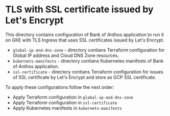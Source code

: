 # TLS with SSL certificate issued by Let's Encrypt

This directory contains configuration of Bank of Anthos application to run it on GKE with TLS Ingress that uses SSL certificates issued by Let's Encrypt.

* `global-ip-and-dns-zone` - directory contians Terraform configuration for Global IP address and Cloud DNS Zone resources.
* `kubernets-manifests` - directory contians Kubernetes manifests of Bank of Anthos application.
* `ssl-certificate` - directory contians Terraform configuration for issues of SSL certificate by Let's Encrypt and store as GCP SSL certificate.

To apply these configurations follow the next order:

* Apply Terraform configuration in `global-ip-and-dns-zone`
* Apply Terraform configuration in `ssl-certificate`
* Apply Kubernetes manifests in `kubernets-manifests`
